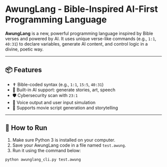 # AwungLang - Bible-Inspired AI-First Programming Language

**AwungLang** is a new, powerful programming language inspired by Bible verses and powered by AI. It uses unique verse-like commands (e.g., `1:1`, `40:31`) to declare variables, generate AI content, and control logic in a divine, poetic way.

---

## 📦 Features

- ✝️ Bible-coded syntax (e.g., `1:1`, `15:5`, `40:31`)
- 🧠 Built-in AI support: generate stories, art, speech
- 🛡️ Cybersecurity scan with `23:1`
- 📢 Voice output and user input simulation
- 🎥 Supports movie script generation and storytelling

---

## 🚀 How to Run

1. Make sure Python 3 is installed on your computer.
2. Save your AwungLang code in a file named `test.awung`.
3. Run it using the command below:

```bash
python awunglang_cli.py test.awung
